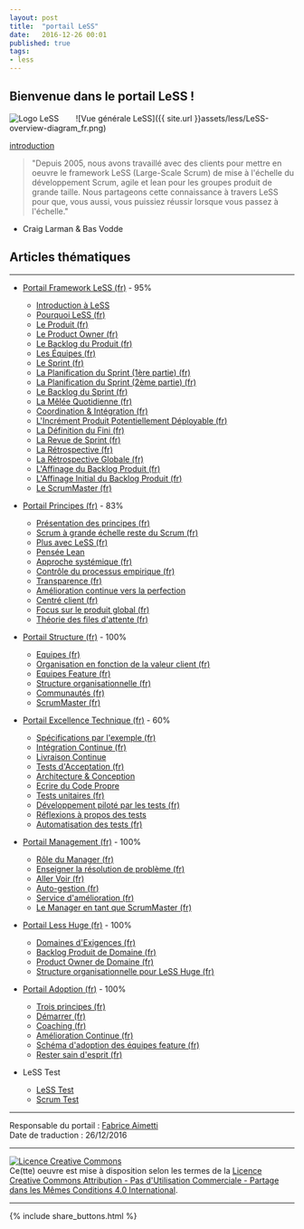 ```yaml
---
layout: post
title:  "portail LeSS"
date:   2016-12-26 00:01
published: true
tags:
- less
---
```


## Bienvenue dans le portail LeSS !

<div align="left" style="float:left; padding-right:30px" >
  <img title="Logo LeSS" src="{{ site.url }}assets/less/LeSS-logo_72.png" />
</div>

![Vue générale LeSS]({{ site.url }}assets/less/LeSS-overview-diagram_fr.png)

[introduction](http://less.works/less/framework/introduction.html)

> "Depuis 2005, nous avons travaillé avec des clients pour mettre en oeuvre le framework LeSS (Large-Scale Scrum) de mise à l'échelle du développement Scrum, agile et lean pour les groupes produit de grande taille. Nous partageons cette connaissance à travers LeSS pour que, vous aussi, vous puissiez réussir lorsque vous passez à l'échelle."

- Craig Larman & Bas Vodde


## Articles thématiques
---

* [Portail Framework LeSS (fr)](http://www.les-traducteurs-agiles.org/2016/12/28/less-portail-framework.html) - 95%
  * [Introduction à LeSS](http://less.works/less/framework/introduction.html)
  * [Pourquoi LeSS (fr)](http://www.les-traducteurs-agiles.org/2016/12/19/pourquoi-less.html)
  * [Le Produit (fr)](http://www.les-traducteurs-agiles.org/2017/02/15/less-le-produit.html)
  * [Le Product Owner (fr)](http://www.les-traducteurs-agiles.org/2019/06/16/less-product-owner.html)
  * [Le Backlog du Produit (fr)](http://www.les-traducteurs-agiles.org/2017/02/22/less-le-backlog-du-produit.html)
  * [Les Équipes (fr)](http://www.les-traducteurs-agiles.org/2017/03/02/less-les-equipes.html)
  * [Le Sprint (fr)](http://www.les-traducteurs-agiles.org/2017/04/17/less-le-sprint.html)
  * [La Planification du Sprint (1ère partie) (fr)](http://www.les-traducteurs-agiles.org/2017/03/09/less-la-planification-du-sprint-1ere-partie.html)
  * [La Planification du Sprint (2ème partie) (fr)](http://www.les-traducteurs-agiles.org/2017/03/10/less-la-planification-du-sprint-2eme-partie.html)
  * [Le Backlog du Sprint (fr)](http://www.les-traducteurs-agiles.org/2017/04/17/less-le-backlog-du-sprint.html)
  * [La Mêlée Quotidienne (fr)](http://www.les-traducteurs-agiles.org/2017/04/17/less-la-melee-quotidienne.html)
  * [Coordination & Intégration (fr)](http://www.les-traducteurs-agiles.org/2017/01/09/less-coordination-integration.html)
  * [L'Incrément Produit Potentiellement Déployable (fr)](http://www.les-traducteurs-agiles.org/2017/08/29/less-l-increment-produit-potentiellement-deployable.html)
  * [La Définition du Fini (fr)](http://www.les-traducteurs-agiles.org/2017/10/29/less-la-definition-du-fini.html)
  * [La Revue de Sprint (fr)](http://www.les-traducteurs-agiles.org/2017/08/30/less-la-revue-de-sprint.html)
  * [La Rétrospective (fr)](http://www.les-traducteurs-agiles.org/2017/04/15/less-la-retrospective.html)
  * [La Rétrospective Globale (fr)](http://www.les-traducteurs-agiles.org/2017/04/13/less-la-retrospective-globale.html)
  * [L'Affinage du Backlog Produit (fr)](http://www.les-traducteurs-agiles.org/2018/01/26/less-l-affinage-du-backlog-produit.html)
  * [L'Affinage Initial du Backlog Produit (fr)](http://www.les-traducteurs-agiles.org/2017/10/30/less-l-affinage-initial-du-backlog-produit.html)
  * [Le ScrumMaster (fr)](http://www.les-traducteurs-agiles.org/2017/04/04/less-le-scrummaster.html)


* [Portail Principes (fr)](http://www.les-traducteurs-agiles.org/2016/12/28/less-portail-principes.html) - 83%
  * [Présentation des principes (fr)](http://www.les-traducteurs-agiles.org/2017/11/01/less-presentation-des-principes.html)
  * [Scrum à grande échelle reste du Scrum (fr)](http://www.les-traducteurs-agiles.org/2016/12/25/less-scrum-a-grande-echelle-reste-du-scrum.html)
  * [Plus avec LeSS (fr)](http://www.les-traducteurs-agiles.org/2018/10/19/less-plus-avec-less.html)
  * [Pensée Lean](http://less.works/less/principles/lean-thinking.html)
  * [Approche systémique (fr)](http://www.les-traducteurs-agiles.org/2020/11/01/less-approche-systemique.html)
  * [Contrôle du processus empirique (fr)](http://www.les-traducteurs-agiles.org/2016/12/24/less-controle-du-processus-empirique.html)
  * [Transparence (fr)](http://www.les-traducteurs-agiles.org/2016/12/23/less-transparence.html)
  * [Amélioration continue vers la perfection](http://less.works/less/principles/continuous-improvement-towards-perfection.html)
  * [Centré client (fr)](http://www.les-traducteurs-agiles.org/2018/10/17/less-centre-client.html)
  * [Focus sur le produit global (fr)](http://www.les-traducteurs-agiles.org/2018/10/11/less-focus-sur-le-produit-global.html)
  * [Théorie des files d'attente (fr)](http://www.les-traducteurs-agiles.org/2017/01/29/less-theorie-des-files-d-attente.html)


* [Portail Structure (fr)](http://www.les-traducteurs-agiles.org/2016/12/26/less-portail-structure.html) - 100%
  * [Equipes (fr)](http://www.les-traducteurs-agiles.org/2017/01/02/less-equipes.html)
  * [Organisation en fonction de la valeur client (fr)](http://www.les-traducteurs-agiles.org/2017/01/06/less-organisation-en-fonction-de-la-valeur-client.html)
  * [Equipes Feature (fr)](http://www.les-traducteurs-agiles.org/2017/01/06/less-equipes-feature.html)
  * [Structure organisationnelle (fr)](http://www.les-traducteurs-agiles.org/2017/01/04/less-structure-organisationnelle.html)
  * [Communautés (fr)](http://www.les-traducteurs-agiles.org/2017/01/02/less-communautes.html)
  * [ScrumMaster (fr)](http://www.les-traducteurs-agiles.org/2016/12/31/less-scrummaster.html)


* [Portail Excellence Technique (fr)](http://www.les-traducteurs-agiles.org/2016/12/26/less-portail-excellence-technique.html) - 60%
  * [Spécifications par l'exemple (fr)](http://www.les-traducteurs-agiles.org/2018/02/10/less-specifications-par-l-exemple.html)
  * [Intégration Continue (fr)](http://www.les-traducteurs-agiles.org/2018/11/20/less-integration-continue.html)
  * [Livraison Continue](https://less.works/less/technical-excellence/continuous-delivery.html)
  * [Tests d'Acceptation (fr)](http://www.les-traducteurs-agiles.org/2019/01/09/less-tests-d-acceptation.html)
  * [Architecture & Conception](http://less.works/less/technical-excellence/architecture-design.html)
  * [Ecrire du Code Propre](http://less.works/less/technical-excellence/clean-code.html)
  * [Tests unitaires (fr)](http://www.les-traducteurs-agiles.org/2022/06/29/tests-unitaires.html)
  * [Développement piloté par les tests (fr)](http://www.les-traducteurs-agiles.org/2020/03/08/less-developpement-pilote-par-les-tests.html)
  * [Réflexions à propos des tests](http://less.works/less/technical-excellence/thinking-about-testing.html)
  * [Automatisation des tests (fr)](http://www.les-traducteurs-agiles.org/2022/11/06/less-automatisation-des-tests.html)


* [Portail Management (fr)](http://www.les-traducteurs-agiles.org/2016/12/26/less-portail-management.html) - 100%
  * [Rôle du Manager (fr)](http://www.les-traducteurs-agiles.org/2016/12/26/less-role-du-manager.html)
  * [Enseigner la résolution de problème (fr)](http://www.les-traducteurs-agiles.org/2016/12/29/less-enseigner-la-resolution-de-probleme.html)
  * [Aller Voir (fr)](http://www.les-traducteurs-agiles.org/2016/12/26/less-aller-voir.html)
  * [Auto-gestion (fr)](http://www.les-traducteurs-agiles.org/2016/12/19/less-auto-gestion.html)
  * [Service d'amélioration (fr)](http://www.les-traducteurs-agiles.org/2016/12/29/less-service-d-amelioration.html)
  * [Le Manager en tant que ScrumMaster (fr)](http://www.les-traducteurs-agiles.org/2016/12/29/less-le-manager-en-tant-que-scrummaster.html)


* [Portail Less Huge (fr)](http://www.les-traducteurs-agiles.org/2016/12/26/less-portail-less-huge.html) - 100%
  * [Domaines d'Exigences (fr)](http://www.les-traducteurs-agiles.org/2016/12/19/less-domaines-d-exigences.html)
  * [Backlog Produit de Domaine (fr)](http://www.les-traducteurs-agiles.org/2016/12/30/less-backlog-produit-de-domaine.html)
  * [Product Owner de Domaine (fr)](http://www.les-traducteurs-agiles.org/2016/12/31/less-product-owner-de-domaine.html)
  * [Structure organisationnelle pour LeSS Huge (fr)](http://www.les-traducteurs-agiles.org/2016/12/30/less-structure-organisationnelle-pour-less-huge.html)


* [Portail Adoption (fr)](http://www.les-traducteurs-agiles.org/2016/12/26/less-portail-adoption.html) - 100%
  * [Trois principes (fr)](http://www.les-traducteurs-agiles.org/2017/01/03/less-les-trois-principes.html)
  * [Démarrer (fr)](http://www.les-traducteurs-agiles.org/2017/01/03/less-demarrer.html)
  * [Coaching (fr)](http://www.les-traducteurs-agiles.org/2017/01/11/less-coaching.html)
  * [Amélioration Continue (fr)](http://www.les-traducteurs-agiles.org/2017/01/13/less-amelioration-continue.html)
  * [Schéma d'adoption des équipes feature (fr)](http://www.les-traducteurs-agiles.org/2017/01/25/less-schema-d-adoption-des-equipes-feature.html)
  * [Rester sain d'esprit (fr)](http://www.les-traducteurs-agiles.org/2016/12/19/less-rester-sain-d-esprit.html)


* LeSS Test
  * [LeSS Test](http://less.works/less/test/pre-course.html)
  * [Scrum Test](http://less.works/less/test/scrum.html)

---
Responsable du portail : [Fabrice Aimetti](http://www.fabrice-aimetti.fr/)  
Date de traduction : 26/12/2016  

---

<a rel="license" href="http://creativecommons.org/licenses/by-nc-sa/4.0/"><img alt="Licence Creative Commons" style="border-width:0" src="http://i.creativecommons.org/l/by-nc-sa/4.0/88x31.png" /></a><br />Ce(tte) oeuvre est mise à disposition selon les termes de la <a rel="license" href="http://creativecommons.org/licenses/by-nc-sa/4.0/">Licence Creative Commons Attribution - Pas d'Utilisation Commerciale - Partage dans les Mêmes Conditions 4.0 International</a>.

---

{% include share_buttons.html %}
